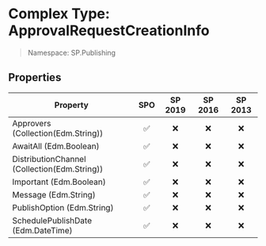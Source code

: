 # Complex Type: ApprovalRequestCreationInfo

> Namespace: SP.Publishing

## Properties

Property | SPO | SP 2019 | SP 2016 | SP 2013
----------|:---:|:-------:|:-------:|:-------:
Approvers (Collection(Edm.String)) | ✅ | ❌ | ❌ | ❌
AwaitAll (Edm.Boolean) | ✅ | ❌ | ❌ | ❌
DistributionChannel (Collection(Edm.String)) | ✅ | ❌ | ❌ | ❌
Important (Edm.Boolean) | ✅ | ❌ | ❌ | ❌
Message (Edm.String) | ✅ | ❌ | ❌ | ❌
PublishOption (Edm.String) | ✅ | ❌ | ❌ | ❌
SchedulePublishDate (Edm.DateTime) | ✅ | ❌ | ❌ | ❌